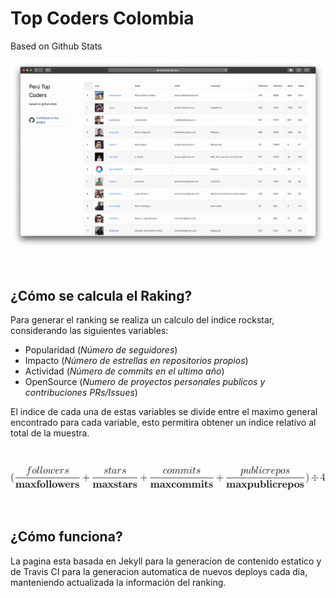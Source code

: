 # Top Coders Colombia
Based on Github Stats

[![CodeCogsEqn.svg](images/demo.png)](http://joelibaceta.github.io/top-coders-colombia/)

<br/>


## ¿Cómo se calcula el Raking?

Para generar el ranking se realiza un calculo del indice rockstar, considerando las siguientes variables:

- Popularidad (_Número de seguidores_) 
- Impacto (_Número de estrellas en repositorios propios_)
- Actividad (_Número de commits en el ultimo año_)
- OpenSource (_Numero de proyectos personales publicos y contribuciones PRs/Issues_) 

El indice de cada una de estas variables se divide entre el maximo general encontrado para cada variable, esto permitira obtener un indice relativo al total de la muestra.

<br/>

![CodeCogsEqn.svg](images/CodeCogsEqn.svg)

<br/>

## ¿Cómo funciona?

La pagina esta basada en Jekyll para la generacion de contenido estatico y de Travis CI para la generacion automatica de nuevos deploys cada dia, manteniendo actualizada la información del ranking.
